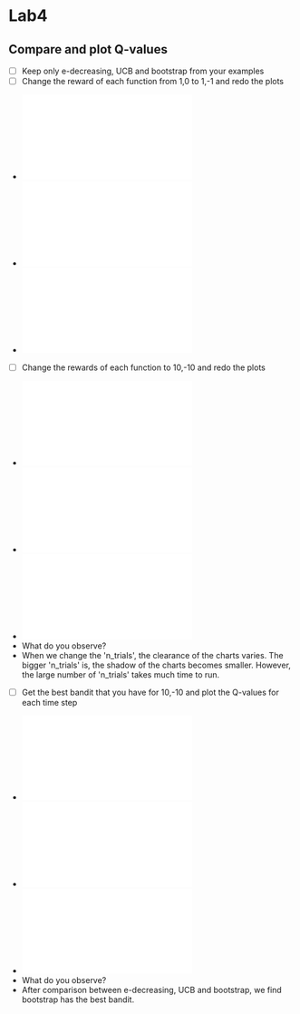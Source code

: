 # Lab4


## Compare and plot Q-values

- [ ] Keep only e-decreasing, UCB and bootstrap from your examples
- [ ] Change the reward of each function from 1,0 to 1,-1 and redo the plots
* ![0.2-decreasing_1](./0.2-decreasing_1.pdf?raw=true)
* ![UCB_1](./UCB_1.pdf?raw=true)
* ![BootstrapTS_1](./BootstrapTS_1.pdf?raw=true)
- [ ] Change the rewards of each function to 10,-10 and redo the plots
* ![0.2-decreasing_10](./0.2-decreasing_10.pdf?raw=true)
* ![UCB_10](./UCB_10.pdf?raw=true)
* ![BootstrapTS_10](./BootstrapTS_10.pdf?raw=true)
* What do you observe? 
* When we change the 'n_trials', the clearance of the charts varies. The bigger 'n_trials' is, the shadow of the charts becomes smaller. However, the large number of 'n_trials' takes much time to run.
- [ ] Get the best bandit that you have for 10,-10 and plot the Q-values for each time step
* ![0.2-decreasing_10_Q](./0.2-decreasing_10_Q.pdf?raw=true)
* ![UCB_10_Q](./UCB_10_Q.pdf?raw=true)
* ![BootstrapTS_10_Q](./BootstrapTS_10_Q.pdf?raw=true)
* What do you observe?
* After comparison between e-decreasing, UCB and bootstrap, we find bootstrap has the best bandit.
